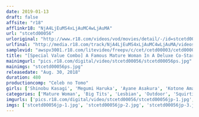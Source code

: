```yaml
---
date: 2019-01-13
draft: false
affsite: "r18"
afflinkr18: "NjA4LjEuMS4xLjAuMC4wLjAuMA"
url: "stcetd00056"
urloriginal: "http://www.r18.com/videos/vod/movies/detail/-/id=stcetd00056"
urlfinal: "http://media.r18.com/track/NjA4LjEuMS4xLjAuMC4wLjAuMA/videos/vod/movies/detail/-/id=stcetd00056"
samplevid: "awspv3001.r18.com/litevideo/freepv/c/cet/cetd00003/cetd00003_dmb_w.mp4"
title: "[Special Value Combo] A Famous Mature Woman In A Deluxe Co-Starring Orgasmic Squirting Five-Way Orgy Fuck A Drunken Charming Woman Is Cumming Non-Stop During A Five-Way Orgy Fuck Fest The Ultimate Shame"
mainimgurl: "pics.r18.com/digital/video/stcetd00056/stcetd00056ps.jpg"
mainimgs: "stcetd00056ps.jpg"
releasedate: "Aug. 30, 2018"
duration: 480
productioncomp: "Celeb no Tomo"
girls: ['Shinobu Kasagi', 'Megumi Haruka', 'Ayane Asakura', 'Kotone Amamiya', 'Mirei Yokoyama', 'Mirei Shiratori']
categories: ['Mature Woman', 'Big Tits', 'Lesbian', 'Outdoor', 'Squirting', 'Set Items']
imgurls: ['pics.r18.com/digital/video/stcetd00056/stcetd00056jp-1.jpg', 'pics.r18.com/digital/video/stcetd00056/stcetd00056jp-2.jpg', 'pics.r18.com/digital/video/stcetd00056/stcetd00056jp-3.jpg', 'pics.r18.com/digital/video/stcetd00056/stcetd00056jp-4.jpg', 'pics.r18.com/digital/video/stcetd00056/stcetd00056jp-5.jpg', 'pics.r18.com/digital/video/stcetd00056/stcetd00056jp-6.jpg', 'pics.r18.com/digital/video/stcetd00056/stcetd00056jp-7.jpg', 'pics.r18.com/digital/video/stcetd00056/stcetd00056jp-8.jpg', 'pics.r18.com/digital/video/stcetd00056/stcetd00056jp-9.jpg', 'pics.r18.com/digital/video/stcetd00056/stcetd00056jp-10.jpg', 'pics.r18.com/digital/video/stcetd00056/stcetd00056jp-11.jpg', 'pics.r18.com/digital/video/stcetd00056/stcetd00056jp-12.jpg', 'pics.r18.com/digital/video/stcetd00056/stcetd00056jp-13.jpg', 'pics.r18.com/digital/video/stcetd00056/stcetd00056jp-14.jpg', 'pics.r18.com/digital/video/stcetd00056/stcetd00056jp-15.jpg', 'pics.r18.com/digital/video/stcetd00056/stcetd00056jp-16.jpg', 'pics.r18.com/digital/video/stcetd00056/stcetd00056jp-17.jpg', 'pics.r18.com/digital/video/stcetd00056/stcetd00056jp-18.jpg', 'pics.r18.com/digital/video/stcetd00056/stcetd00056jp-19.jpg', 'pics.r18.com/digital/video/stcetd00056/stcetd00056jp-20.jpg']
imgs: ['stcetd00056jp-1.jpg', 'stcetd00056jp-2.jpg', 'stcetd00056jp-3.jpg', 'stcetd00056jp-4.jpg', 'stcetd00056jp-5.jpg', 'stcetd00056jp-6.jpg', 'stcetd00056jp-7.jpg', 'stcetd00056jp-8.jpg', 'stcetd00056jp-9.jpg', 'stcetd00056jp-10.jpg', 'stcetd00056jp-11.jpg', 'stcetd00056jp-12.jpg', 'stcetd00056jp-13.jpg', 'stcetd00056jp-14.jpg', 'stcetd00056jp-15.jpg', 'stcetd00056jp-16.jpg', 'stcetd00056jp-17.jpg', 'stcetd00056jp-18.jpg', 'stcetd00056jp-19.jpg', 'stcetd00056jp-20.jpg']
---
```

